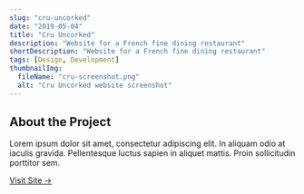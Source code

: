 ```yaml
---
slug: "cru-uncorked"
date: "2019-05-04"
title: "Cru Uncorked"
description: "Website for a French fine dining restaurant"
shortDescription: "Website for a French fine dining restaurant"
tags: [Design, Development]
thumbnailImg:
  fileName: "cru-screenshot.png"
  alt: "Cru Uncorked website screenshot"
---
```


## About the Project

Lorem ipsum dolor sit amet, consectetur adipiscing elit. In aliquam odio at iaculis gravida. Pellentesque luctus sapien in aliquet mattis. Proin sollicitudin porttitor sem.

[Visit Site &rarr;](https://cruuncorked.com)